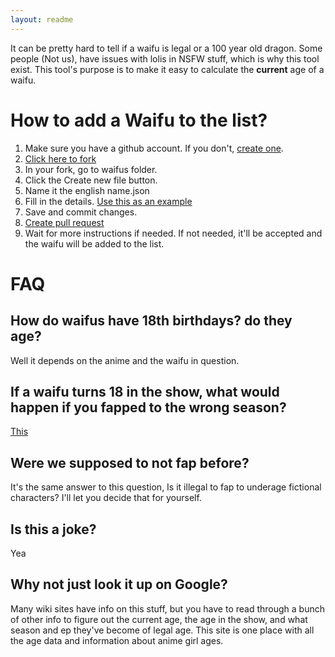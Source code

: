 ```yaml
---
layout: readme
---
```


It can be pretty hard to tell if a waifu is legal or a 100 year old dragon. Some people (Not us), have issues with lolis in NSFW stuff, which is why this tool exist. This tool's purpose is to make it easy to calculate the **current** age of a waifu.

# How to add a Waifu to the list?

1. Make sure you have a github account. If you don't, [create one](https://github.com/join).
2. [Click here to fork](https://github.com/yourWaifu/is-this-waifu-legal/fork)
3. In your fork, go to waifus folder.
4. Click the Create new file button.
5. Name it the english name.json
6. Fill in the details. [Use this as an example](https://github.com/yourWaifu/is-this-waifu-legal/tree/master/waifus/futaba%20sakura.json)
7. Save and commit changes.
8. [Create pull request](https://help.github.com/en/articles/creating-a-pull-request-from-a-fork)
9.  Wait for more instructions if needed. If not needed, it'll be accepted and the waifu will be added to the list.

# FAQ

## How do waifus have 18th birthdays? do they age?

Well it depends on the anime and the waifu in question.

## If a waifu turns 18 in the show, what would happen if you fapped to the wrong season?

[This](https://www.youtube.com/watch?v=08vk9g-jcsM)

## Were we supposed to not fap before?

It's the same answer to this question, Is it illegal to fap to underage fictional characters? I'll let you decide that for yourself.

## Is this a joke?

Yea

## Why not just look it up on Google?

Many wiki sites have info on this stuff, but you have to read through a bunch of other info to figure out the current age, the age in the show, and what season and ep they've become of legal age. This site is one place with all the age data and information about anime girl ages.